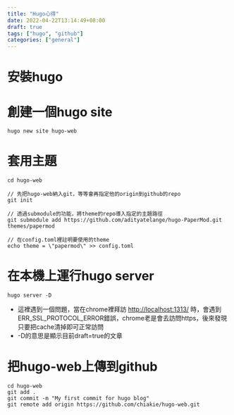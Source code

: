 ```yaml
---
title: "Hugo心得"
date: 2022-04-22T13:14:49+08:00
draft: true
tags: ["hugo", "github"]
categories: ["general"]
---
```


# 安裝hugo

# 創建一個hugo site
```
hugo new site hugo-web
```
# 套用主題

```
cd hugo-web

// 先把hugo-web納入git，等等會再指定他的origin到github的repo
git init

// 透過submodule的功能，將theme的repo導入指定的主題路徑
git submodule add https://github.com/adityatelange/hugo-PaperMod.git themes/papermod

// 在config.toml裡註明要使用的theme
echo theme = \"papermod\" >> config.toml
```
# 在本機上運行hugo server
```
hugo server -D
```
* 這裡遇到一個問題，當在chrome裡拜訪 [http://localhost:1313/](http://localhost:1313/) 時，會遇到ERR_SSL_PROTOCOL_ERROR錯誤，chrome老是會去訪問https，後來發現只要把cache清掉即可正常訪問
* -D的意思是顯示目前draft=true的文章
# 把hugo-web上傳到github
```
cd hugo-web
git add .
git commit -m "My first commit for hugo blog"
git remote add origin https://github.com/chiakie/hugo-web.git
```



